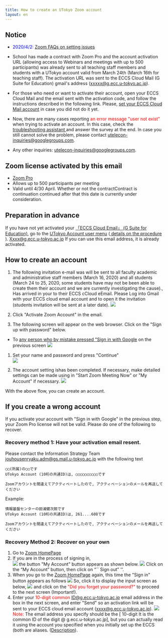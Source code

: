```yaml
---
title: How to create an UTokyo Zoom account
layout: en
---
```


## Notice

* <span style="color:blue;">2020/4/2:</span> <a href="zoom/setting_issues">Zoom FAQs on setting issues</a>

<!--
* In order to <font color="green">host a meeting </font>(or co-host it), it is <font color="green"> necessary</font> to<a href="create_account" target=""> activate your Zoom account</a>.
* <font color="purple">For participants</font>(i.e. those joining a meeting hosted by someone else) there is <font color="purple">no need</font> of account activation.
-->

* School has made a contract with Zoom Pro and the account activation URL (allowing access to Webinars and meetings with up to 500 participants) was already sent to all teaching staff members and students with a UTokyo account valid from March 24th (March 16th for teaching staff). The activation URL was sent to the ECCS Cloud Mail (G Suite for Education) gmail's address (xxxxx@g.ecc.u-tokyo.ac.jp).
 * For those who need or want to activate their account, open your ECCS Cloud Mail and the email sent with the activation code, and follow the instructions described in the following link. Please, <a href="https://hwb.ecc.u-tokyo.ac.jp/wp/literacy/email/initialize/">set your ECCS Cloud Mail account</a> in case you did not do it yet.
 * Now, there are many cases reporting <font color="red">an error message "user not exist" </font>when trying to activate an account. In this case, check the <a href="https://tinyurl.com/v5pvzb5">troubleshooting assistant </a>and answer the survey at the end. In case you still cannot solve the problem, please contact utelecon-inquiries@googlegroups.com.

* Any other inquiries: utelecon-inquiries@googlegroups.com.


## Zoom license activated by this email 

 * [Zoom Pro](https://www.zoom.us/pricing/?zcid=2502&creative=372836060623&keyword=%2Bzoom%20%E8%A8%98%E9%8C%B2&matchtype=b&network=g&device=c&gclid=Cj0KCQjwx7zzBRCcARIsABPRscOD9-6-XKTSyUy5gK7SieIY89abNP-_0OcXGIezRfUuLq-BCwSJfCAaAiN9EALw_wcB)
 * Allows up to 500 participants per meeting 
 * Valid until 4/30 April. Whether or not the contractContract is continuation continued after that this date is currently under consideration.

## Preparation in advance 

If you have not yet activated your <a href="https://www.ecc.u-tokyo.ac.jp/announcement/2016/02/08_2116.html" target="_blank">「ECCS Cloud Email」 (G Suite for Education)</a>, go to the <a href="https://utacm.adm.u-tokyo.ac.jp/webmtn/LoginServlet" target="_blank">UTokyo Account user menu</a> (<a href="https://hwb.ecc.u-tokyo.ac.jp/wp/literacy/email/initialize/" target="_blank"> details on the procedure </a>). Xxxx@g.ecc.u-tokyo.ac.jp If you can use this email address, it is already activated. 

## How to create an account 

1. The following invitation e-mail was will be sent to all faculty academic and administrative staff members (March 16, 2020) and all students (March 24 to 25, 2020, some students have may not be been able to create them their account and we are currently investigating the cause)., Has arrived in your to their ECCS cCloud eEmail. Please Log into Gmail with your ECCS cloud email account and to open it the invitation (students invitation will be sent at a later date). 
  ![](img/zoom_account_email.png)  


1. Click "Activate Zoom Account" in the email.  
  
1. The following screen will appear on the web browser. Click on the "Sign up with password" below.   
  * To [any person who by mistake pressed "Sign in with Google](#if_you_create_a_wrong_account) on the previous screen
  ![](img/zoom_account_browser1.png)
  
1. Set your name and password and press "Continue"  
  ![](img/zoom_account_browser2.png)
  
1. The account setting ishas been completed. If necessary, make detailed settings can be made using in "Start Zoom Meeting Now" or "My Account" if necessary. 
  ![](img/zoom_account_browser3.png)
  
  
With the above flow, you can create an account. 

<a name="if_you_create_a_wrong_account"> </a>
## If you create a wrong account

If you activate your account with "Sign in with Google" in the previous step, your Zoom Pro license will not be valid. Please do one of the following to recover. 

### Recovery method 1: Have your activation email resent. 

Please contact the Information Strategy Team jouhousenryaku.adm@gs.mail.u-tokyo.ac.jp with the following text 

```
◯◯(所属)の◯◯です
UTokyo Account (10桁の共通ID)は, ◯◯◯◯◯◯◯◯◯◯です

Zoomアカウントを間違えてアクティベートしたので, アクティベーションのメールを再送してください

```

Example:

```
情報基盤センターの田浦健次朗です
UTokyo Account (10桁の共通ID)は, 261....608です

Zoomアカウントを間違えてアクティベートしたので, アクティベーションのメールを再送してください

```

### Recovery Method 2: Recover on your own 
1. Go to [Zoom HomePage](https://zoom.us/)
1. If you are in the process of signing in,  
 ![](img/recover_1.png)
the button "My Account" button appears as shown below.
 ![](img/recover_2.png)
Click on the “My Account” button, then click on “`` Sign out” ''. 
1. When you go to the [Zoom HomePage](https://zoom.us/) again, this time the "Sign in" button appears as follows 
 ![](img/recover_3.png)
So, click it to display the input screen as below, 
 ![](img/recover_4.png)
and click on the <font color="red">"Did you forget your password?" </font>to proceed to the next screen (Important!).
1. Enter your <font color="red">10-digit common ID@g.ecc.u-tokyo.ac.jp</font> email address in the box in the next screen,  and enter "Send" so an activation link will be sent to your ECCS cloud email account (xxxx@g.ecc.u-tokyo.ac.jp).
 ![](img/recover_5.png)
  <font color="red">Note:</font> The email address you specify should be the [ 10-digit It is the common ID of the digit @ g.ecc.u-tokyo.ac.jp], but you can actually read it using the account you specified when you initially set up the ECCS (both are aliases.  (<a href="https://www.ecc.u-tokyo.ac.jp/announcement/2020/03/12_3139.html" target="_blank">Description</a>).
 
